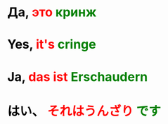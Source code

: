 # <span style="color:black">Да, </span> <span style="color:red">это </span> <span style="color:green">кринж </span> 
# <span style="color:black">Yes, </span> <span style="color:red">it's </span> <span style="color:green">cringe </span> 
# <span style="color:black">Ja, </span> <span style="color:red">das ist </span> <span style="color:green">Erschaudern </span> 
# <span style="color:black">はい、</span> <span style="color:red">それはうんざり</span> <span style="color:green">です</span> 
